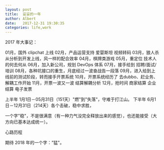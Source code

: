 ```yaml
---
layout: post
title:  妥妥的一年
author: Albert
date:   2017-12-31 19:30:35
categories: life,work
---
```


2017 年大事记：

01月，国外 clipchat 上线
02月，产品运营支持 爱婴斯坦 视频转码
03月，狼人杀从分析到开发上线，风一样的配合效率
04月，棋牌类游戏
05月，重定位 技术人的何去何从
06月，加入新公司，规划 DevOps 体系
07月，接手给到 招聘/面试/培训
08月，各种坑接口的重生，月底经过一波奋战告一段落
09月，进入给到上线前的测试阶段，转而接手开票系统
10月，开票系统经历了 去dubbo、赶业务、解耦工作开始
11月，开票一波又一波 结算解耦分析
12月，抢时间 商家结算 企业结算 电子发票

上半年 1月1日－05月31日（151天）"燃"到"失落"，守难于打江山。
下半年 6月1日－12月31日（214天）各个击破，稳中求胜，

一个字"稳"，不是很满意（有一种力气没完全释放出来的感觉），也还能接受（大方向已基本达成统一）。

心路历程


期待 2018 年的一个字："猛"。
